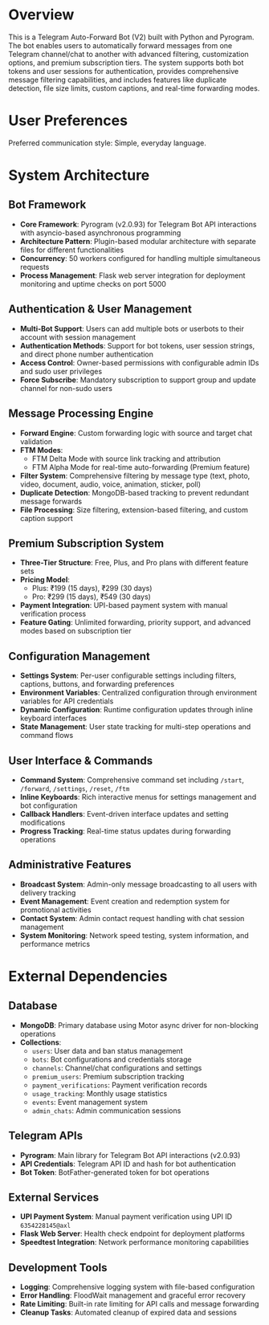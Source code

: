 # Overview

This is a Telegram Auto-Forward Bot (V2) built with Python and Pyrogram. The bot enables users to automatically forward messages from one Telegram channel/chat to another with advanced filtering, customization options, and premium subscription tiers. The system supports both bot tokens and user sessions for authentication, provides comprehensive message filtering capabilities, and includes features like duplicate detection, file size limits, custom captions, and real-time forwarding modes.

# User Preferences

Preferred communication style: Simple, everyday language.

# System Architecture

## Bot Framework
- **Core Framework**: Pyrogram (v2.0.93) for Telegram Bot API interactions with asyncio-based asynchronous programming
- **Architecture Pattern**: Plugin-based modular architecture with separate files for different functionalities
- **Concurrency**: 50 workers configured for handling multiple simultaneous requests
- **Process Management**: Flask web server integration for deployment monitoring and uptime checks on port 5000

## Authentication & User Management
- **Multi-Bot Support**: Users can add multiple bots or userbots to their account with session management
- **Authentication Methods**: Support for bot tokens, user session strings, and direct phone number authentication
- **Access Control**: Owner-based permissions with configurable admin IDs and sudo user privileges
- **Force Subscribe**: Mandatory subscription to support group and update channel for non-sudo users

## Message Processing Engine
- **Forward Engine**: Custom forwarding logic with source and target chat validation
- **FTM Modes**: 
  - FTM Delta Mode with source link tracking and attribution
  - FTM Alpha Mode for real-time auto-forwarding (Premium feature)
- **Filter System**: Comprehensive filtering by message type (text, photo, video, document, audio, voice, animation, sticker, poll)
- **Duplicate Detection**: MongoDB-based tracking to prevent redundant message forwards
- **File Processing**: Size filtering, extension-based filtering, and custom caption support

## Premium Subscription System
- **Three-Tier Structure**: Free, Plus, and Pro plans with different feature sets
- **Pricing Model**: 
  - Plus: ₹199 (15 days), ₹299 (30 days)
  - Pro: ₹299 (15 days), ₹549 (30 days)
- **Payment Integration**: UPI-based payment system with manual verification process
- **Feature Gating**: Unlimited forwarding, priority support, and advanced modes based on subscription tier

## Configuration Management
- **Settings System**: Per-user configurable settings including filters, captions, buttons, and forwarding preferences
- **Environment Variables**: Centralized configuration through environment variables for API credentials
- **Dynamic Configuration**: Runtime configuration updates through inline keyboard interfaces
- **State Management**: User state tracking for multi-step operations and command flows

## User Interface & Commands
- **Command System**: Comprehensive command set including `/start`, `/forward`, `/settings`, `/reset`, `/ftm`
- **Inline Keyboards**: Rich interactive menus for settings management and bot configuration
- **Callback Handlers**: Event-driven interface updates and setting modifications
- **Progress Tracking**: Real-time status updates during forwarding operations

## Administrative Features
- **Broadcast System**: Admin-only message broadcasting to all users with delivery tracking
- **Event Management**: Event creation and redemption system for promotional activities
- **Contact System**: Admin contact request handling with chat session management
- **System Monitoring**: Network speed testing, system information, and performance metrics

# External Dependencies

## Database
- **MongoDB**: Primary database using Motor async driver for non-blocking operations
- **Collections**: 
  - `users`: User data and ban status management
  - `bots`: Bot configurations and credentials storage
  - `channels`: Channel/chat configurations and settings
  - `premium_users`: Premium subscription tracking
  - `payment_verifications`: Payment verification records
  - `usage_tracking`: Monthly usage statistics
  - `events`: Event management system
  - `admin_chats`: Admin communication sessions

## Telegram APIs
- **Pyrogram**: Main library for Telegram Bot API interactions (v2.0.93)
- **API Credentials**: Telegram API ID and hash for bot authentication
- **Bot Token**: BotFather-generated token for bot operations

## External Services
- **UPI Payment System**: Manual payment verification using UPI ID `6354228145@axl`
- **Flask Web Server**: Health check endpoint for deployment platforms
- **Speedtest Integration**: Network performance monitoring capabilities

## Development Tools
- **Logging**: Comprehensive logging system with file-based configuration
- **Error Handling**: FloodWait management and graceful error recovery
- **Rate Limiting**: Built-in rate limiting for API calls and message forwarding
- **Cleanup Tasks**: Automated cleanup of expired data and sessions